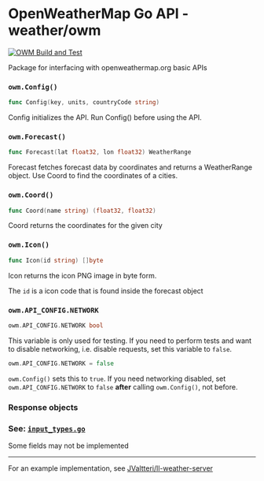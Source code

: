 # OpenWeatherMap Go API - weather/owm
[![OWM Build and Test](https://github.com/JValtteri/weather/actions/workflows/omw-test.yaml/badge.svg)](https://github.com/JValtteri/weather/actions/workflows/omw-test.yaml)

Package for interfacing with openweathermap.org basic APIs

### `owm.Config()`
```go
func Config(key, units, countryCode string)
```
Config initializes the API. Run Config() before using the API.

### `owm.Forecast()`
```go
func Forecast(lat float32, lon float32) WeatherRange
```
Forecast fetches forecast data by coordinates and returns a WeatherRange object.
Use Coord to find the coordinates of a cities.

### `owm.Coord()`
```go
func Coord(name string) (float32, float32)
```
Coord returns the coordinates for the given city

### `owm.Icon()`
```go
func Icon(id string) []byte
```
Icon returns the icon PNG image in byte form.

The `id` is a icon code that is found inside the forecast object

### `owm.API_CONFIG.NETWORK`
```go
owm.API_CONFIG.NETWORK bool
```
This variable is only used for testing. If you need to perform tests and want to disable networking, i.e. disable requests, set this variable to `false`.
```go
owm.API_CONFIG.NETWORK = false
```
`owm.Config()` sets this to `true`. If you need networking disabled, set `owm.API_CONFIG.NETWORK` to `false` **after** calling `owm.Config()`, not before.

### Response objects

### See: [`input_types.go`](input_types.go)

Some fields may not be implemented

---
For an example implementation, see [JValtteri/ll-weather-server](https://github.com/JValtteri/ll-weather-server)
